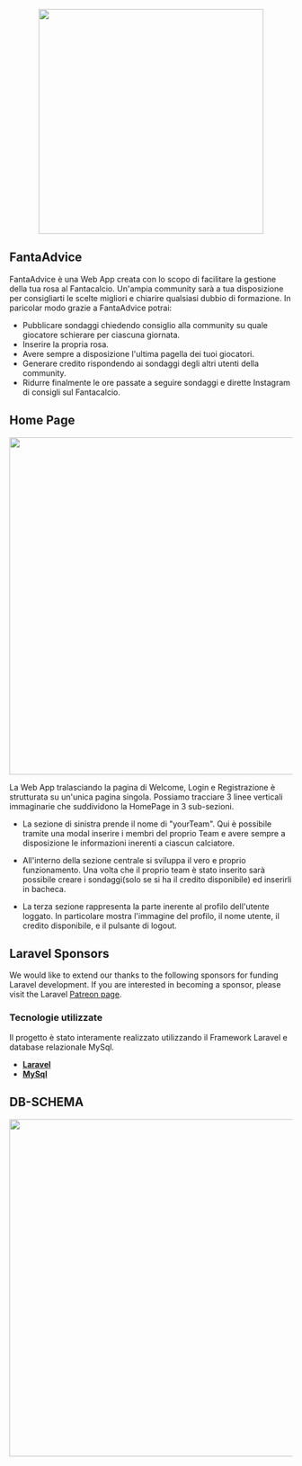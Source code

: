 <p align="center"><img src="https://i.ibb.co/8zr0Rj1/Fanta-Advice.jpg" width="400"></p>


## FantaAdvice

FantaAdvice è una Web App creata con lo scopo di facilitare la gestione della tua rosa al Fantacalcio. Un'ampia community sarà a tua disposizione per consigliarti le scelte migliori e chiarire qualsiasi dubbio di formazione. In paricolar modo grazie a FantaAdvice potrai:

- Pubblicare sondaggi chiedendo consiglio alla community su quale giocatore schierare per ciascuna giornata.
- Inserire la propria rosa.
- Avere sempre a disposizione l'ultima pagella dei tuoi giocatori.
- Generare credito rispondendo ai sondaggi degli altri utenti della community.
- Ridurre finalmente le ore passate a seguire sondaggi e dirette Instagram di consigli sul Fantacalcio.



## Home Page
<p align="center"><img src="https://i.ibb.co/BqTL5k2/home.jpg" width="600"></p>

La Web App tralasciando la pagina di Welcome, Login e Registrazione è strutturata su un'unica pagina singola. Possiamo tracciare 3 linee verticali immaginarie che suddividono la HomePage in 3 sub-sezioni.

- La sezione di sinistra prende il nome di "yourTeam". Qui è possibile tramite una modal inserire i membri del proprio Team e avere sempre a disposizione le informazioni inerenti a ciascun calciatore.

- All'interno della sezione centrale si sviluppa il vero e proprio funzionamento. Una volta che il proprio team è stato inserito sarà possibile creare i sondaggi(solo se si ha il credito disponibile) ed inserirli in bacheca.

- La terza sezione rappresenta la parte inerente al profilo dell'utente loggato. In particolare mostra l'immagine del profilo, il nome utente, il credito disponibile, e il pulsante di logout.


## Laravel Sponsors

We would like to extend our thanks to the following sponsors for funding Laravel development. If you are interested in becoming a sponsor, please visit the Laravel [Patreon page](https://patreon.com/taylorotwell).

### Tecnologie utilizzate

Il progetto è stato interamente realizzato utilizzando il Framework Laravel e database relazionale MySql.
- **[Laravel](https://laravel.com/)**
- **[MySql](https://www.mysql.com/it/)**

## DB-SCHEMA
<p align="center"><img src="https://i.ibb.co/m6Rd1kc/DB-Schema.jpg" width="600"></p>


